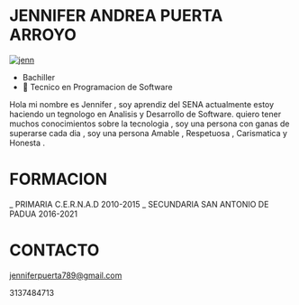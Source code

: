# JENNIFER ANDREA PUERTA ARROYO
 <a href="https://ibb.co/py4CW4y"><img src="https://i.ibb.co/py4CW4y/jenn.jpg" alt="jenn" border="0"></a>
- Bachiller
- 💞 Tecnico en Programacion de Software


Hola mi nombre es Jennifer , soy aprendiz del SENA actualmente estoy haciendo un tegnologo en Analisis y Desarrollo de Software. quiero tener  muchos conocimientos sobre la tecnologia , soy una persona con ganas de superarse cada dia , soy una persona Amable , Respetuosa , Carismatica y  Honesta .
# FORMACION

_ PRIMARIA C.E.R.N.A.D 2010-2015
_ SECUNDARIA SAN ANTONIO DE PADUA 2016-2021

# CONTACTO
jenniferpuerta789@gmail.com

 3137484713 
